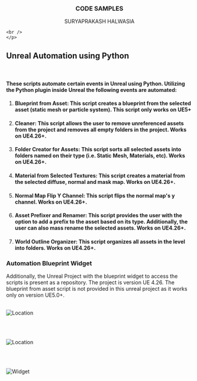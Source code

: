 <a name="readme-top"></a>


<br />

<h3 align="center">CODE SAMPLES</h3>

  <p align="center">
    SURYAPRAKASH HALWASIA
    <br />
  
    <br />
    </p>



<!-- UNREAL AUTOMATION USING PYTHON -->
## Unreal Automation using Python

<br />
<h4>These scripts automate certain events in Unreal using Python. Utilizing the Python plugin inside Unreal the following events are automated:
</h4>



<ol>
<li><h4>Blueprint from Asset: This script creates a blueprint from the selected asset (static mesh or particle system). This script only works on UE5+</h4> </li>
<li><h4>Cleaner: This script allows the user to remove unreferenced assets from the project and removes all empty folders in the project. Works on UE4.26+.</h4> </li>
<li><h4>Folder Creator for Assets: This script sorts all selected assets into folders named on their type (i.e. Static Mesh, Materials, etc).  Works on UE4.26+.</h4> </li>
<li><h4>Material from Selected Textures: This script creates a material from the selected diffuse, normal and mask map.  Works on UE4.26+.</h4> </li>
<li><h4>Normal Map Flip Y Channel: This script flips the normal map's y channel.  Works on UE4.26+.</h4> </li>
<li><h4>Asset Prefixer and Renamer: This script provides the user with the option to add a prefix to the asset based on its type. Additionally, the user can also mass rename the selected assets. Works on UE4.26+.</h4> </li>
<li><h4>World Outline Organizer: This script organizes all assets in the level into folders. Works on UE4.26+.</h4> </li>
</ol>

### Automation Blueprint Widget
Additionally, the Unreal Project with the blueprint widget to access the scripts is present as a repository. The 
project is version UE 4.26. The blueprint from asset script is not provided in this unreal project as it works
only on version UE5.0+.
 <br />
 <br />

![Location](https://static.wixstatic.com/media/4d9930_75cd68d3295f4e05aa7c054a628088aa~mv2.png/v1/fill/w_600,h_323,al_c,q_85,usm_0.66_1.00_0.01,enc_auto/Automation%20Widget%20Location_PNG.png)


 <br />
 <br />
 
![Location](https://static.wixstatic.com/media/4d9930_921f08a05c2040b38af6285fc1823297~mv2.png/v1/fill/w_600,h_323,al_c,q_85,usm_0.66_1.00_0.01,enc_auto/4d9930_921f08a05c2040b38af6285fc1823297~mv2.png)
 
 <br />
 <br />
 
![Widget](https://static.wixstatic.com/media/4d9930_ca9b16afe20f4a18940928f5b8107cc8~mv2.png/v1/fill/w_600,h_362,al_c,q_85,usm_0.66_1.00_0.01,enc_auto/4d9930_ca9b16afe20f4a18940928f5b8107cc8~mv2.png)

<br />
